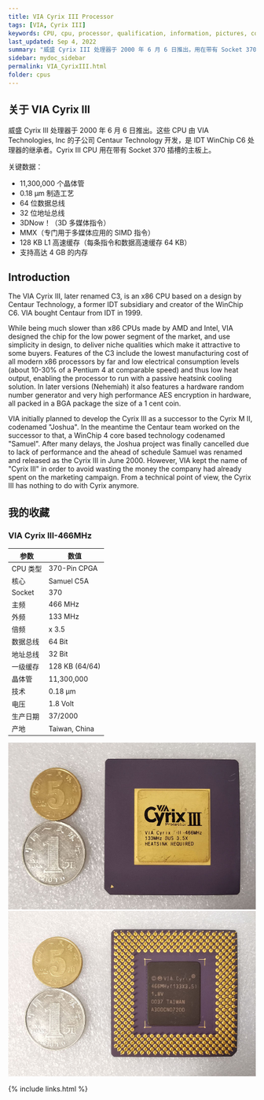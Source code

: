 ```yaml
---
title: VIA Cyrix III Processor
tags: [VIA, Cyrix III]
keywords: CPU, cpu, processor, qualification, information, pictures, core, frequency, chip packaging, packaging, cpu info, x86, collection, amd, cyrix, harris, ibm, idt, iit, intel, motorola, nec, sgs, sgs-thomson, siemens, ST, signetics, mhs, ti, texas instruments, ulsi, umc, weitek, zilog, 808x, 8085, 8088, 8086, 80188, 80186, 80286, 286, 80386, 386, i386, Am386, 386sx, 386dx, 486, i486, 586, 486sx, 486dx, overdrive, 487, pentium, 586, 5x86, 386dlc, 386slc, 486dx2, mmx, ppro, pentium-pro, pro, athlon, duron, z80, dirk oppelt, dirk, oppelt, engineering, sample, samples
last_updated: Sep 4, 2022
summary: "威盛 Cyrix III 处理器于 2000 年 6 月 6 日推出，用在带有 Socket 370 插槽的主板上。"
sidebar: mydoc_sidebar
permalink: VIA_CyrixIII.html
folder: cpus
---
```


## 关于 VIA Cyrix III

威盛 Cyrix III 处理器于 2000 年 6 月 6 日推出。这些 CPU 由 VIA Technologies, Inc 的子公司 Centaur Technology 开发，是 IDT WinChip C6 处理器的继承者。Cyrix III CPU 用在带有 Socket 370 插槽的主板上。

关键数据：
 - 11,300,000 个晶体管
 - 0.18 µm 制造工艺
 - 64 位数据总线
 - 32 位地址总线
 - 3DNow！（3D 多媒体指令）
 - MMX（专门用于多媒体应用的 SIMD 指令）
 - 128 KB L1 高速缓存（每条指令和数据高速缓存 64 KB）
 - 支持高达 4 GB 的内存

## Introduction

The VIA Cyrix III, later renamed C3, is an x86 CPU based on a design by Centaur Technology, a former IDT subsidiary and creator of the WinChip C6. VIA bought Centaur from IDT in 1999.
 
While being much slower than x86 CPUs made by AMD and Intel, VIA designed the chip for the low power segment of the market, and use simplicity in design, to deliver niche qualities which make it attractive to some buyers. Features of the C3 include the lowest manufacturing cost of all modern x86 processors by far and low electrical consumption levels (about 10-30% of a Pentium 4 at comparable speed) and thus low heat output, enabling the processor to run with a passive heatsink cooling solution. In later versions (Nehemiah) it also features a hardware random number generator and very high performance AES encryption in hardware, all packed in a BGA package the size of a 1 cent coin.
 
VIA initially planned to develop the Cyrix III as a successor to the Cyrix M II, codenamed "Joshua". In the meantime the Centaur team worked on the successor to that, a WinChip 4 core based technology codenamed "Samuel". After many delays, the Joshua project was finally cancelled due to lack of performance and the ahead of schedule Samuel was renamed and released as the Cyrix III in June 2000. However, VIA kept the name of "Cyrix III" in order to avoid wasting the money the company had already spent on the marketing campaign. From a technical point of view, the Cyrix III has nothing to do with Cyrix anymore.

## 我的收藏

### VIA Cyrix III-466MHz

| 参数 | 数值 |
| ------ | ------ |
| CPU 类型 | 370-Pin CPGA |
| 核心 | Samuel C5A |
| Socket| 370 |
| 主频 | 466 MHz |
| 外频 | 133 MHz |
| 倍频 | x 3.5 |
| 数据总线 | 64 Bit |
| 地址总线 | 32 Bit |
| 一级缓存 | 128 KB (64/64) |
| 晶体管 | 11,300,000 |
| 技术 | 0.18 µm |
| 电压 | 1.8 Volt |
| 生产日期 | 37/2000 |
| 产地 | Taiwan, China |

![VIA Cyrix III-466MHz 正面](/images/cpus/VIA/VIA_Cyrix_III-466MHz_1.jpg)
![VIA Cyrix III-466MHz 反面](/images/cpus/VIA/VIA_Cyrix_III-466MHz_2.jpg)

{% include links.html %}
